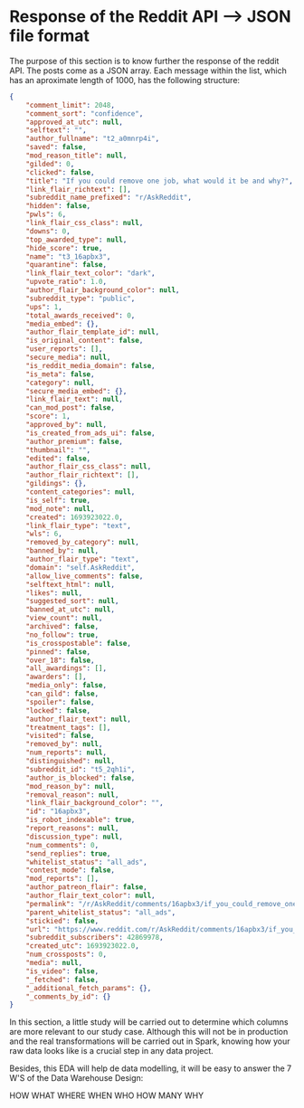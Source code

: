 # Response of the Reddit API --> JSON file format
The purpose of this section is to know further the response of the reddit API. The posts come as a JSON array. Each message within the list, which has an aproximate length of 1000, has the following structure:

```json
{
    "comment_limit": 2048,
    "comment_sort": "confidence",
    "approved_at_utc": null,
    "selftext": "",
    "author_fullname": "t2_a0mnrp4i",
    "saved": false,
    "mod_reason_title": null,
    "gilded": 0,
    "clicked": false,
    "title": "If you could remove one job, what would it be and why?",
    "link_flair_richtext": [],
    "subreddit_name_prefixed": "r/AskReddit",
    "hidden": false,
    "pwls": 6,
    "link_flair_css_class": null,
    "downs": 0,
    "top_awarded_type": null,
    "hide_score": true,
    "name": "t3_16apbx3",
    "quarantine": false,
    "link_flair_text_color": "dark",
    "upvote_ratio": 1.0,
    "author_flair_background_color": null,
    "subreddit_type": "public",
    "ups": 1,
    "total_awards_received": 0,
    "media_embed": {},
    "author_flair_template_id": null,
    "is_original_content": false,
    "user_reports": [],
    "secure_media": null,
    "is_reddit_media_domain": false,
    "is_meta": false,
    "category": null,
    "secure_media_embed": {},
    "link_flair_text": null,
    "can_mod_post": false,
    "score": 1,
    "approved_by": null,
    "is_created_from_ads_ui": false,
    "author_premium": false,
    "thumbnail": "",
    "edited": false,
    "author_flair_css_class": null,
    "author_flair_richtext": [],
    "gildings": {},
    "content_categories": null,
    "is_self": true,
    "mod_note": null,
    "created": 1693923022.0,
    "link_flair_type": "text",
    "wls": 6,
    "removed_by_category": null,
    "banned_by": null,
    "author_flair_type": "text",
    "domain": "self.AskReddit",
    "allow_live_comments": false,
    "selftext_html": null,
    "likes": null,
    "suggested_sort": null,
    "banned_at_utc": null,
    "view_count": null,
    "archived": false,
    "no_follow": true,
    "is_crosspostable": false,
    "pinned": false,
    "over_18": false,
    "all_awardings": [],
    "awarders": [],
    "media_only": false,
    "can_gild": false,
    "spoiler": false,
    "locked": false,
    "author_flair_text": null,
    "treatment_tags": [],
    "visited": false,
    "removed_by": null,
    "num_reports": null,
    "distinguished": null,
    "subreddit_id": "t5_2qh1i",
    "author_is_blocked": false,
    "mod_reason_by": null,
    "removal_reason": null,
    "link_flair_background_color": "",
    "id": "16apbx3",
    "is_robot_indexable": true,
    "report_reasons": null,
    "discussion_type": null,
    "num_comments": 0,
    "send_replies": true,
    "whitelist_status": "all_ads",
    "contest_mode": false,
    "mod_reports": [],
    "author_patreon_flair": false,
    "author_flair_text_color": null,
    "permalink": "/r/AskReddit/comments/16apbx3/if_you_could_remove_one_job_what_would_it_be_and/",
    "parent_whitelist_status": "all_ads",
    "stickied": false,
    "url": "https://www.reddit.com/r/AskReddit/comments/16apbx3/if_you_could_remove_one_job_what_would_it_be_and/",
    "subreddit_subscribers": 42869978,
    "created_utc": 1693923022.0,
    "num_crossposts": 0,
    "media": null,
    "is_video": false,
    "_fetched": false,
    "_additional_fetch_params": {},
    "_comments_by_id": {}
}

```
In this section, a little study will be carried out to determine which columns are more relevant to our study case. Although this will not be in production and the real transformations will be carried out in Spark, knowing how your raw data looks like is a crucial step in any data project.

Besides, this EDA will help de data modelling, it will be easy to answer the 7 W'S of the Data Warehouse Design:

HOW
WHAT
WHERE
WHEN
WHO
HOW MANY
WHY